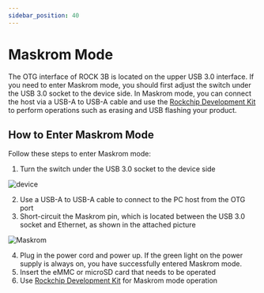 ```yaml
---
sidebar_position: 40
---
```


# Maskrom Mode

The OTG interface of ROCK 3B is located on the upper USB 3.0 interface. If you need to enter Maskrom mode, you should first adjust the switch under the USB 3.0 socket to the device side.
In Maskrom mode, you can connect the host via a USB-A to USB-A cable and use the [Rockchip Development Kit](/general-tutorial/rksdk) to perform operations such as erasing and USB flashing your product.

## How to Enter Maskrom Mode

Follow these steps to enter Maskrom mode:

1. Turn the switch under the USB 3.0 socket to the device side

![device](/img/rock3/3b/rock3b-otg.webp)

2. Use a USB-A to USB-A cable to connect to the PC host from the OTG port
3. Short-circuit the Maskrom pin, which is located between the USB 3.0 socket and Ethernet, as shown in the attached picture

![Maskrom](/img/rock3/3b/rock3b-maskrom.webp)

4. Plug in the power cord and power up. If the green light on the power supply is always on, you have successfully entered Maskrom mode.
5. Insert the eMMC or microSD card that needs to be operated
6. Use [Rockchip Development Kit](/general-tutorial/rksdk) for Maskrom mode operation
